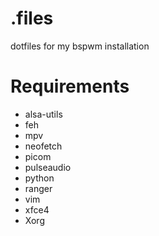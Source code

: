 # .files
dotfiles for my bspwm installation

# Requirements
* alsa-utils
* feh
* mpv
* neofetch
* picom
* pulseaudio
* python
* ranger
* vim
* xfce4
* Xorg
